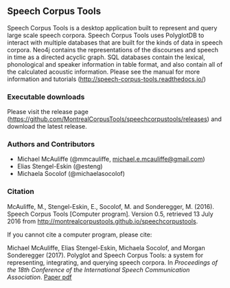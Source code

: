 ## Speech Corpus Tools

Speech Corpus Tools is a desktop application built to represent and query large scale speech corpora.  Speech Corpus Tools uses PolyglotDB to interact with multiple databases that are built for the kinds of data in speech corpora.  Neo4j contains the representations of the discourses and speech in time as a directed acyclic graph.  SQL databases contain the lexical, phonological and speaker information in table format, and also contain all of the calculated acoustic information.  Please see the manual for more information and tutorials (http://speech-corpus-tools.readthedocs.io/)

### Executable downloads

Please visit the release page (https://github.com/MontrealCorpusTools/speechcorpustools/releases) and download the latest release.

### Authors and Contributors

* Michael McAuliffe (@mmcauliffe, michael.e.mcauliffe@gmail.com)
* Elias Stengel-Eskin (@esteng)
* Michaela Socolof (@michaelasocolof)

### Citation

McAuliffe, M., Stengel-Eskin, E., Socolof, M. and Sonderegger, M. (2016). Speech Corpus Tools [Computer program]. Version 0.5, retrieved 13 July 2016 from http://montrealcorpustools.github.io/speechcorpustools.

If you cannot cite a computer program, please cite:

Michael McAuliffe, Elias Stengel-Eskin, Michaela Socolof, and Morgan Sonderegger (2017). Polyglot and Speech Corpus Tools: a system for representing, integrating, and querying speech corpora. In *Proceedings of the 18th Conference of the International Speech Communication Association*. [Paper pdf](https://montrealcorpustools.github.io/speechcorpustools/images/PG-SCT_paper_Interspeech2017.pdf)

